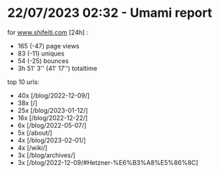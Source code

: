 # 22/07/2023 02:32 - Umami report
for www.shifeiti.com [24h] :

 - 165 (-47) page views
 - 83 (-11) uniques
 - 54 (-25) bounces
 - 3h 51' 3'' (41' 17'') totaltime


top 10 urls:
 - 40x [/blog/2022-12-09/]
 - 38x [/]
 - 25x [/blog/2023-01-12/]
 - 16x [/blog/2022-12-22/]
 - 6x [/blog/2022-05-07/]
 - 5x [/about/]
 - 4x [/blog/2023-02-01/]
 - 4x [/wiki/]
 - 3x [/blog/archives/]
 - 3x [/blog/2022-12-09/#Hetzner-%E6%B3%A8%E5%86%8C]


